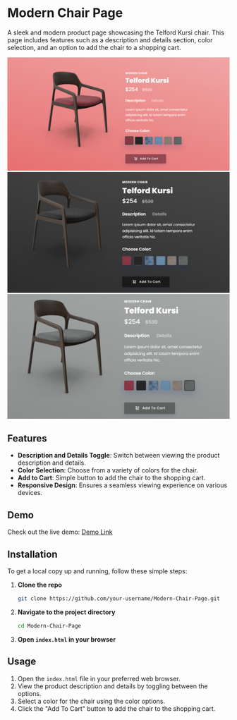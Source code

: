# Modern Chair Page

A sleek and modern product page showcasing the Telford Kursi chair. This page includes features such as a description and details section, color selection, and an option to add the chair to a shopping cart.

![Modern-Chair-1](image1.png)
![Modern-Chair-2](image2.png)
![Modern-Chair-3](image3.png)


## Features

- **Description and Details Toggle**: Switch between viewing the product description and details.
- **Color Selection**: Choose from a variety of colors for the chair.
- **Add to Cart**: Simple button to add the chair to the shopping cart.
- **Responsive Design**: Ensures a seamless viewing experience on various devices.

## Demo

Check out the live demo: [Demo Link](https://mkraj-7838.github.io/Modern-Chair-Page/)

## Installation

To get a local copy up and running, follow these simple steps:

1. **Clone the repo**
    ```sh
    git clone https://github.com/your-username/Modern-Chair-Page.git
    ```

2. **Navigate to the project directory**
    ```sh
    cd Modern-Chair-Page
    ```

3. **Open `index.html` in your browser**

## Usage

1. Open the `index.html` file in your preferred web browser.
2. View the product description and details by toggling between the options.
3. Select a color for the chair using the color options.
4. Click the "Add To Cart" button to add the chair to the shopping cart.
